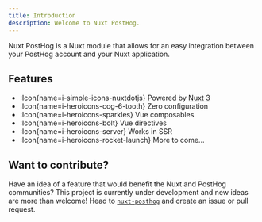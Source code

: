 ```yaml
---
title: Introduction
description: Welcome to Nuxt PostHog.
---
```


Nuxt PostHog is a Nuxt module that allows for an easy integration between your PostHog account and your Nuxt application.

## Features

- :Icon{name=i-simple-icons-nuxtdotjs} Powered by [Nuxt 3](https://nuxt.com)
- :Icon{name=i-heroicons-cog-6-tooth} Zero configuration
- :Icon{name=i-heroicons-sparkles} Vue composables
- :Icon{name=i-heroicons-bolt} Vue directives
- :Icon{name=i-heroicons-server} Works in SSR
- :Icon{name=i-heroicons-rocket-launch} More to come...

## Want to contribute?

Have an idea of a feature that would benefit the Nuxt and PostHog communities? This project is currently under development and new ideas are more than welcome! Head to [`nuxt-posthog`](https://github.com/mitjans/nuxt-posthog) and create an issue or pull request.
